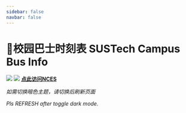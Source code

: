 ```yaml
---
sidebar: false
navbar: false
---
```

# 🚌校园巴士时刻表 SUSTech Campus Bus Info

<ClientOnly>
  <TabView :isMapTabEnabled="true"></TabView>
</ClientOnly>

![](https://mirrors.sustech.edu.cn/site/sustech-online/img/misc/sustown-ad-202409.png)
![](https://mirrors.sustech.edu.cn/site/sustech-online/img/misc/nces-ad-202308.png)
[**点此访问NCES**](https://nces.cra.moe/)

*如需切换暗色主题，请切换后刷新页面*

*Pls REFRESH after toggle dark mode.*